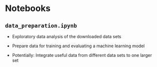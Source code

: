 # Notebooks

## `data_preparation.ipynb`

- Exploratory data analysis of the downloaded data sets

- Prepare data for training and evaluating a machine learning model

- Potentially: Integrate useful data from different data sets to one larger set